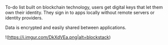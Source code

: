 To-do list built on blockchain technology, users get digital keys that let them own their identity. They sign in to apps locally without remote servers or identity providers.

Data is encrypted and easily shared between applications.

!(https://i.imgur.com/DkXdVEa.png|alt=blockstack)

